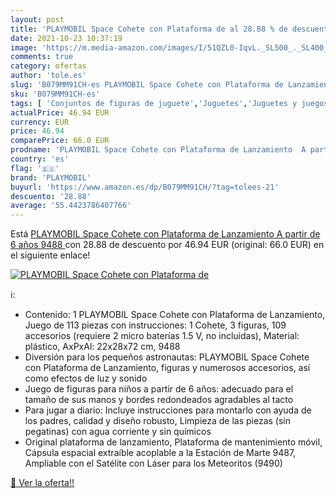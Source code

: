```yaml
---
layout: post
title: 'PLAYMOBIL Space Cohete con Plataforma de al 28.88 % de descuento'
date: 2021-10-23 10:37:19
image: 'https://m.media-amazon.com/images/I/51QZL0-IqvL._SL500_._SL400_.jpg'
comments: true
category: ofertas
author: 'tole.es'
slug: 'B079MM91CH-es PLAYMOBIL Space Cohete con Plataforma de Lanzamiento A...'
sku: 'B079MM91CH-es'
tags: [ 'Conjuntos de figuras de juguete','Juguetes','Juguetes y juegos','Muñecos y figuras','playmobil', ]
actualPrice: 46.94 EUR
currency: EUR
price: 46.94
comparePrice: 66.0 EUR
prodname: 'PLAYMOBIL Space Cohete con Plataforma de Lanzamiento  A partir de 6 años  9488 '
country: 'es'
flag: '🇪🇸'
brand: 'PLAYMOBIL'
buyurl: 'https://www.amazon.es/dp/B079MM91CH/?tag=tolees-21'
descuento: '28.88'
average: '55.4423786407766'
---
```


Está [PLAYMOBIL Space Cohete con Plataforma de Lanzamiento  A partir de 6 años  9488 ](https://www.amazon.es/dp/B079MM91CH/?tag=tolees-21) con 28.88 de descuento por 46.94 EUR (original: 66.0 EUR) en el siguiente enlace!

[![PLAYMOBIL Space Cohete con Plataforma de](https://m.media-amazon.com/images/I/51QZL0-IqvL._SL500_._SL400_.jpg)](https://www.amazon.es/dp/B079MM91CH/?tag=tolees-21)

ℹ️:

- Contenido: 1 PLAYMOBIL Space Cohete con Plataforma de Lanzamiento, Juego de 113 piezas con instrucciones: 1 Cohete, 3 figuras, 109 accesorios (requiere 2 micro baterías 1.5 V, no incluidas), Material: plástico, AxPxAl: 22x28x72 cm, 9488
- Diversión para los pequeños astronautas: PLAYMOBIL Space Cohete con Plataforma de Lanzamiento, figuras y numerosos accesorios, así como efectos de luz y sonido
- Juego de figuras para niños a partir de 6 años: adecuado para el tamaño de sus manos y bordes redondeados agradables al tacto
- Para jugar a diario: Incluye instrucciones para montarlo con ayuda de los padres, calidad y diseño robusto, Limpieza de las piezas (sin pegatinas) con agua corriente y sin químicos
- Original plataforma de lanzamiento, Plataforma de mantenimiento móvil, Cápsula espacial extraíble acoplable a la Estación de Marte 9487, Ampliable con el Satélite con Láser para los Meteoritos (9490)

[🛒 Ver la oferta!!](https://www.amazon.es/dp/B079MM91CH/?tag=tolees-21)
